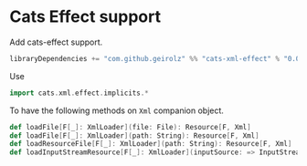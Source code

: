 # Cats Effect support

Add cats-effect support.

```sbt
libraryDependencies += "com.github.geirolz" %% "cats-xml-effect" % "0.0.15"
```     

Use 
```scala
import cats.xml.effect.implicits.*
```

To have the following methods on `Xml` companion object.
```scala
def loadFile[F[_]: XmlLoader](file: File): Resource[F, Xml]
def loadFile[F[_]: XmlLoader](path: String): Resource[F, Xml]
def loadResourceFile[F[_]: XmlLoader](path: String): Resource[F, Xml]
def loadInputStreamResource[F[_]: XmlLoader](inputSource: => InputStream): Resource[F, Xml] 
```
